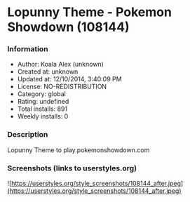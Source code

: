 # Lopunny Theme - Pokemon Showdown (108144)

### Information
- Author: Koala Alex (unknown)
- Created at: unknown
- Updated at: 12/10/2014, 3:40:09 PM
- License: NO-REDISTRIBUTION
- Category: global
- Rating: undefined
- Total installs: 891
- Weekly installs: 0


### Description
Lopunny Theme to play.pokemonshowdown.com


### Screenshots (links to userstyles.org)
![https://userstyles.org/style_screenshots/108144_after.jpeg](https://userstyles.org/style_screenshots/108144_after.jpeg)


